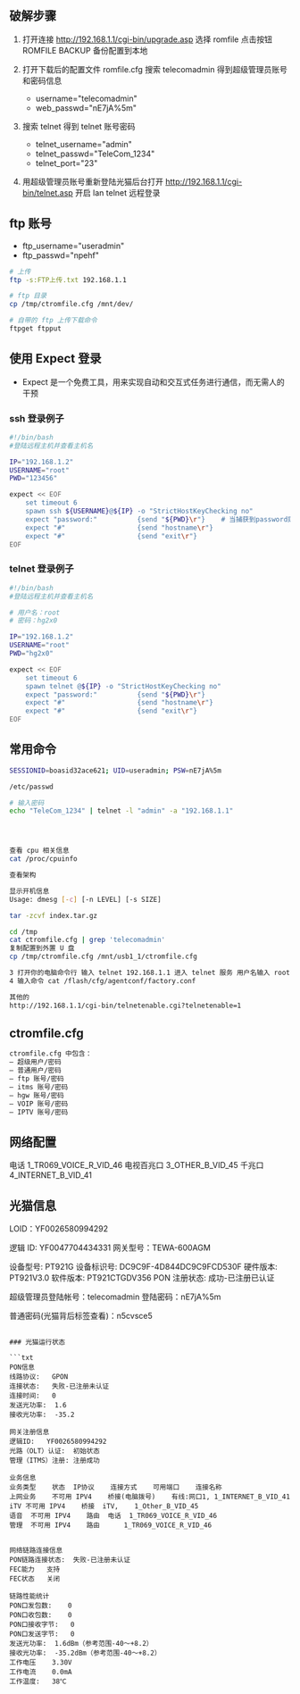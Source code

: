 ## 破解步骤

1. 打开连接 http://192.168.1.1/cgi-bin/upgrade.asp 选择 romfile 点击按钮 ROMFILE BACKUP 备份配置到本地

2. 打开下载后的配置文件 romfile.cfg 搜索 telecomadmin 得到超级管理员账号和密码信息

   - username="telecomadmin"
   - web_passwd="nE7jA%5m"

3. 搜索 telnet 得到 telnet 账号密码

   - telnet_username="admin"
   - telnet_passwd="TeleCom_1234"
   - telnet_port="23"

4. 用超级管理员账号重新登陆光猫后台打开 http://192.168.1.1/cgi-bin/telnet.asp 开启 lan telnet 远程登录

## ftp 账号

- ftp_username="useradmin"
- ftp_passwd="npehf"


```bash
# 上传
ftp -s:FTP上传.txt 192.168.1.1

# ftp 目录
cp /tmp/ctromfile.cfg /mnt/dev/

# 自带的 ftp 上传下载命令
ftpget ftpput

```

## 使用 Expect 登录

- Expect 是一个免费工具，用来实现自动和交互式任务进行通信，而无需人的干预

### ssh 登录例子

```bash
#!/bin/bash
#登陆远程主机并查看主机名

IP="192.168.1.2"
USERNAME="root"
PWD="123456"

expect << EOF
    set timeout 6
    spawn ssh ${USERNAME}@${IP} -o "StrictHostKeyChecking no"
    expect "password:"          {send "${PWD}\r"}    # 当捕获到password则输入密码并回车
    expect "#"                  {send "hostname\r"}     
    expect "#"                  {send "exit\r"}
EOF
```

### telnet 登录例子

```bash
#!/bin/bash
#登陆远程主机并查看主机名

# 用户名：root
# 密码：hg2x0

IP="192.168.1.2"
USERNAME="root"
PWD="hg2x0"

expect << EOF
    set timeout 6
    spawn telnet @${IP} -o "StrictHostKeyChecking no"
    expect "password:"          {send "${PWD}\r"}
    expect "#"                  {send "hostname\r"}
    expect "#"                  {send "exit\r"}
EOF
```

## 常用命令

```bash
SESSIONID=boasid32ace621; UID=useradmin; PSW=nE7jA%5m

/etc/passwd

# 输入密码
echo "TeleCom_1234" | telnet -l "admin" -a "192.168.1.1"




查看 cpu 相关信息
cat /proc/cpuinfo

查看架构

显示开机信息
Usage: dmesg [-c] [-n LEVEL] [-s SIZE]

tar -zcvf index.tar.gz

cd /tmp
cat ctromfile.cfg | grep 'telecomadmin'
复制配置到外置 U 盘
cp /tmp/ctromfile.cfg /mnt/usb1_1/ctromfile.cfg

3 打开你的电脑命令行 输入 telnet 192.168.1.1 进入 telnet 服务 用户名输入 root 密码 hg2x0
4 输入命令 cat /flash/cfg/agentconf/factory.conf

其他的
http://192.168.1.1/cgi-bin/telnetenable.cgi?telnetenable=1

```

## ctromfile.cfg

```txt
ctromfile.cfg 中包含：
– 超级用户/密码
– 普通用户/密码
– ftp 账号/密码
– itms 账号/密码
– hgw 账号/密码
– VOIP 账号/密码
– IPTV 账号/密码
```

## 网络配置

电话
1_TR069_VOICE_R_VID_46
电视百兆口
3_OTHER_B_VID_45
千兆口
4_INTERNET_B_VID_41


## 光猫信息


LOID：YF0026580994292

逻辑 ID: YF0047704434331
网关型号：TEWA-600AGM

设备型号: PT921G
设备标识号: DC9C9F-4D844DC9C9FCD530F
硬件版本: PT921V3.0
软件版本: PT921CTGDV356
PON 注册状态: 成功-已注册已认证

超级管理员登陆帐号：telecomadmin
登陆密码：nE7jA%5m

普通密码(光猫背后标签查看)：n5cvsce5
```

### 光猫运行状态

```txt
PON信息
线路协议:	GPON
连接状态:	失败-已注册未认证
连接时间:	0
发送光功率:	1.6
接收光功率:	-35.2

网关注册信息
逻辑ID:	YF0026580994292
光路（OLT）认证:	初始状态
管理（ITMS）注册:	注册成功

业务信息
业务类型	状态	IP协议	连接方式	可用端口	连接名称
上网业务	不可用	IPV4	桥接(电脑拨号)	有线:网口1,	1_INTERNET_B_VID_41
iTV	不可用	IPV4	桥接	iTV,	1_Other_B_VID_45
语音	不可用	IPV4	路由	电话	1_TR069_VOICE_R_VID_46
管理	不可用	IPV4	路由	 	1_TR069_VOICE_R_VID_46


网络链路连接信息
PON链路连接状态:	失败-已注册未认证
FEC能力	支持
FEC状态	关闭

链路性能统计
PON口发包数:	0
PON口收包数:	0
PON口接收字节:	0
PON口发送字节:	0
发送光功率:	1.6dBm（参考范围-40～+8.2）
接收光功率:	-35.2dBm（参考范围-40～+8.2）
工作电压	3.30V
工作电流	0.0mA
工作温度:	38℃
```

